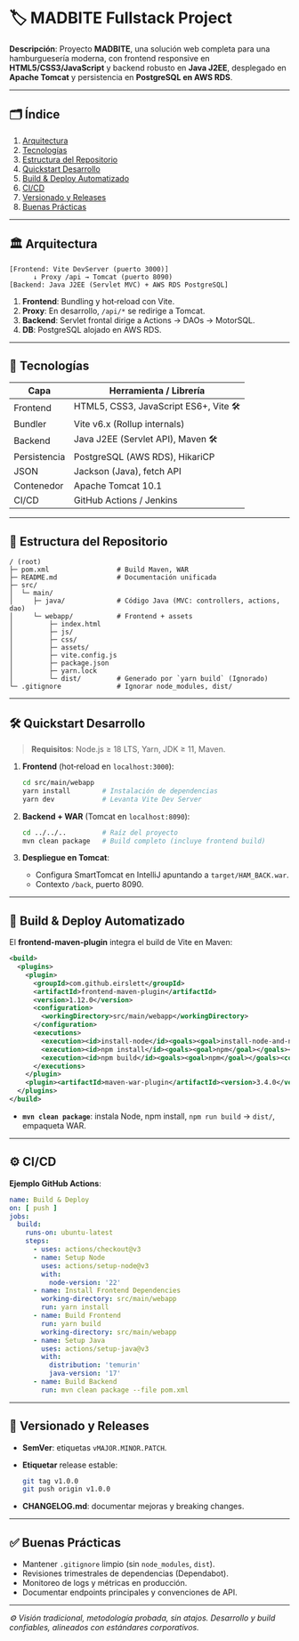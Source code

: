 # 🏷️ MADBITE Fullstack Project

**Descripción**: Proyecto **MADBITE**, una solución web completa para una hamburguesería moderna, con frontend responsive en **HTML5/CSS3/JavaScript** y backend robusto en **Java J2EE**, desplegado en **Apache Tomcat** y persistencia en **PostgreSQL en AWS RDS**.

---

## 🗂️ Índice

1. [Arquitectura](#arquitectura)
2. [Tecnologías](#tecnologías)
3. [Estructura del Repositorio](#estructura-del-repositorio)
4. [Quickstart Desarrollo](#quickstart-desarrollo)
5. [Build & Deploy Automatizado](#build--deploy-automatizado)
6. [CI/CD](#cicd)
7. [Versionado y Releases](#versionado-y-releases)
8. [Buenas Prácticas](#buenas-prácticas)

---

## 🏛️ Arquitectura

```text
[Frontend: Vite DevServer (puerto 3000)]
      ↓ Proxy /api → Tomcat (puerto 8090)
[Backend: Java J2EE (Servlet MVC) + AWS RDS PostgreSQL]
```

1. **Frontend**: Bundling y hot‑reload con Vite.
2. **Proxy**: En desarrollo, `/api/*` se redirige a Tomcat.
3. **Backend**: Servlet frontal dirige a Actions → DAOs → MotorSQL.
4. **DB**: PostgreSQL alojado en AWS RDS.

---

## 🚀 Tecnologías

| Capa         | Herramienta / Librería                 |
| ------------ | -------------------------------------- |
| Frontend     | HTML5, CSS3, JavaScript ES6+, Vite 🛠️ |
| Bundler      | Vite v6.x (Rollup internals)           |
| Backend      | Java J2EE (Servlet API), Maven 🛠️     |
| Persistencia | PostgreSQL (AWS RDS), HikariCP         |
| JSON         | Jackson (Java), fetch API              |
| Contenedor   | Apache Tomcat 10.1                     |
| CI/CD        | GitHub Actions / Jenkins               |

---

## 📁 Estructura del Repositorio

```
/ (root)
├─ pom.xml                 # Build Maven, WAR
├─ README.md               # Documentación unificada
├─ src/
│  └─ main/
│     ├─ java/             # Código Java (MVC: controllers, actions, dao)
│     └─ webapp/           # Frontend + assets
│         ├─ index.html
│         ├─ js/
│         ├─ css/
│         ├─ assets/
│         ├─ vite.config.js
│         ├─ package.json
│         ├─ yarn.lock
│         └─ dist/         # Generado por `yarn build` (Ignorado)
└─ .gitignore              # Ignorar node_modules, dist/
```

---

## 🛠️ Quickstart Desarrollo

> **Requisitos**: Node.js ≥ 18 LTS, Yarn, JDK ≥ 11, Maven.

1. **Frontend** (hot‑reload en `localhost:3000`):

   ```bash
   cd src/main/webapp
   yarn install        # Instalación de dependencias
   yarn dev            # Levanta Vite Dev Server
   ```

2. **Backend + WAR** (Tomcat en `localhost:8090`):

   ```bash
   cd ../../..         # Raíz del proyecto
   mvn clean package   # Build completo (incluye frontend build)
   ```

3. **Despliegue en Tomcat**:

   * Configura SmartTomcat en IntelliJ apuntando a `target/HAM_BACK.war`.
   * Contexto `/back`, puerto 8090.

---

## 🔄 Build & Deploy Automatizado

El **frontend-maven-plugin** integra el build de Vite en Maven:

```xml
<build>
  <plugins>
    <plugin>
      <groupId>com.github.eirslett</groupId>
      <artifactId>frontend-maven-plugin</artifactId>
      <version>1.12.0</version>
      <configuration>
        <workingDirectory>src/main/webapp</workingDirectory>
      </configuration>
      <executions>
        <execution><id>install-node</id><goals><goal>install-node-and-npm</goal></goals><configuration><nodeVersion>v22.15.0</nodeVersion></configuration></execution>
        <execution><id>npm install</id><goals><goal>npm</goal></goals><configuration><arguments>install</arguments></configuration></execution>
        <execution><id>npm build</id><goals><goal>npm</goal></goals><configuration><arguments>run build</arguments></configuration></execution>
      </executions>
    </plugin>
    <plugin><artifactId>maven-war-plugin</artifactId><version>3.4.0</version><configuration><warSourceDirectory>src/main/webapp</warSourceDirectory></configuration></plugin>
  </plugins>
</build>
```

* **`mvn clean package`**: instala Node, npm install, `npm run build` → `dist/`, empaqueta WAR.

---

## ⚙️ CI/CD

**Ejemplo GitHub Actions**:

```yaml
name: Build & Deploy
on: [ push ]
jobs:
  build:
    runs-on: ubuntu-latest
    steps:
      - uses: actions/checkout@v3
      - name: Setup Node
        uses: actions/setup-node@v3
        with:
          node-version: '22'
      - name: Install Frontend Dependencies
        working-directory: src/main/webapp
        run: yarn install
      - name: Build Frontend
        run: yarn build
        working-directory: src/main/webapp
      - name: Setup Java
        uses: actions/setup-java@v3
        with:
          distribution: 'temurin'
          java-version: '17'
      - name: Build Backend
        run: mvn clean package --file pom.xml
```

---

## 📌 Versionado y Releases

* **SemVer**: etiquetas `vMAJOR.MINOR.PATCH`.
* **Etiquetar** release estable:

  ```bash
  git tag v1.0.0
  git push origin v1.0.0
  ```
* **CHANGELOG.md**: documentar mejoras y breaking changes.

---

## ✅ Buenas Prácticas

* Mantener `.gitignore` limpio (sin `node_modules`, `dist`).
* Revisiones trimestrales de dependencias (Dependabot).
* Monitoreo de logs y métricas en producción.
* Documentar endpoints principales y convenciones de API.

---

*⚙️ Visión tradicional, metodología probada, sin atajos. Desarrollo y build confiables, alineados con estándares corporativos.*
